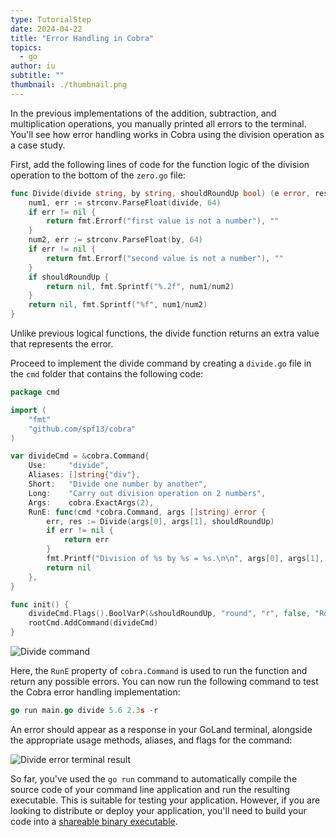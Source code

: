 ```yaml
---
type: TutorialStep
date: 2024-04-22
title: "Error Handling in Cobra"
topics:
  - go
author: iu
subtitle: ""
thumbnail: ./thumbnail.png
---
```


In the previous implementations of the addition, subtraction, and multiplication operations, you manually printed all errors to the terminal. You'll see how error handling works in Cobra using the division operation as a case study.

First, add the following lines of code for the function logic of the division operation to the bottom of the `zero.go` file:

```go
func Divide(divide string, by string, shouldRoundUp bool) (e error, result string) {
    num1, err := strconv.ParseFloat(divide, 64)
    if err != nil {
        return fmt.Errorf("first value is not a number"), ""
    }
    num2, err := strconv.ParseFloat(by, 64)
    if err != nil {
        return fmt.Errorf("second value is not a number"), ""
    }
    if shouldRoundUp {
        return nil, fmt.Sprintf("%.2f", num1/num2)
    }
    return nil, fmt.Sprintf("%f", num1/num2)
}
```

Unlike previous logical functions, the divide function returns an extra value that represents the error.

Proceed to implement the divide command by creating a `divide.go` file in the `cmd` folder that contains the following code:

```go
package cmd

import (
    "fmt"
    "github.com/spf13/cobra"
)

var divideCmd = &cobra.Command{
    Use:     "divide",
    Aliases: []string{"div"},
    Short:   "Divide one number by another",
    Long:    "Carry out division operation on 2 numbers",
    Args:    cobra.ExactArgs(2),
    RunE: func(cmd *cobra.Command, args []string) error {
        err, res := Divide(args[0], args[1], shouldRoundUp)
        if err != nil {
            return err
        }
        fmt.Printf("Division of %s by %s = %s.\n\n", args[0], args[1], res)
        return nil
    },
}

func init() {
    divideCmd.Flags().BoolVarP(&shouldRoundUp, "round", "r", false, "Round results up to 2 decimal places")
    rootCmd.AddCommand(divideCmd)
}
```

![Divide command](https://i.imgur.com/Tar5SRF.png)

Here, the `RunE` property of `cobra.Command` is used to run the function and return any possible errors. You can now run the following command to test the Cobra error handling implementation:

```go
go run main.go divide 5.6 2.3s -r
```

An error should appear as a response in your GoLand terminal, alongside the appropriate usage methods, aliases, and flags for the command:

![Divide error terminal result](https://i.imgur.com/zG6z1Rw.png)

So far, you've used the `go run` command to automatically compile the source code of your command line application and run the resulting executable. This is suitable for testing your application. However, if you are looking to distribute or deploy your application, you'll need to build your code into a [shareable binary executable](https://en.wikipedia.org/wiki/Executable).
